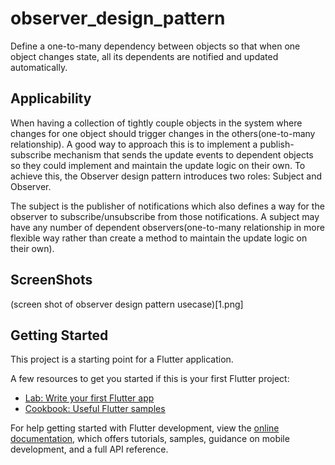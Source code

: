 # observer_design_pattern

Define a one-to-many dependency between objects so that when one object changes state, all its dependents are notified and updated automatically.
## Applicability
When having a collection of tightly couple objects in the system where changes for one object should trigger changes in the others(one-to-many relationship).
A good way to approach this is to implement a publish-subscribe mechanism that sends the update events to dependent objects so they could implement and maintain the update logic on their own.
To achieve this, the Observer design pattern introduces two roles: Subject and Observer.

The subject is the publisher of notifications which also defines a way for the observer to subscribe/unsubscribe from those notifications.
A subject may have any number of dependent observers(one-to-many relationship in more flexible way rather than create a method to maintain the update logic on their own).
## ScreenShots
(screen shot of observer design pattern usecase)[1.png]


## Getting Started

This project is a starting point for a Flutter application.

A few resources to get you started if this is your first Flutter project:

- [Lab: Write your first Flutter app](https://docs.flutter.dev/get-started/codelab)
- [Cookbook: Useful Flutter samples](https://docs.flutter.dev/cookbook)

For help getting started with Flutter development, view the
[online documentation](https://docs.flutter.dev/), which offers tutorials,
samples, guidance on mobile development, and a full API reference.
